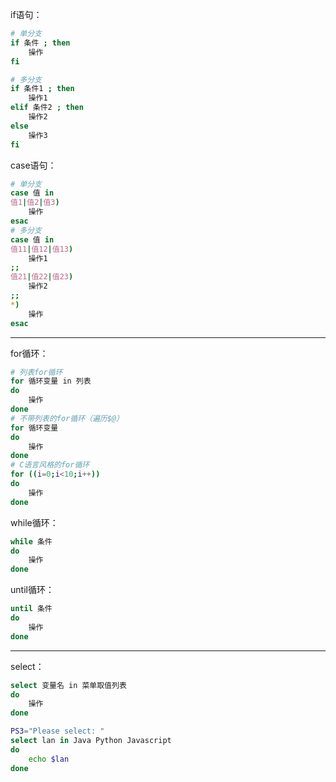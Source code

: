 if语句：

``` Bash
# 单分支
if 条件 ; then
    操作
fi

# 多分支
if 条件1 ; then
    操作1
elif 条件2 ; then
    操作2
else
    操作3
fi
```

case语句：

``` Bash
# 单分支
case 值 in
值1|值2|值3)
    操作
esac
# 多分支
case 值 in
值11|值12|值13)
    操作1
;;
值21|值22|值23)
    操作2
;;
*)
    操作
esac
```

---

for循环：

``` Bash
# 列表for循环
for 循环变量 in 列表
do
    操作
done
# 不带列表的for循环（遍历$@）
for 循环变量
do
    操作
done
# C语言风格的for循环
for ((i=0;i<10;i++))
do
    操作
done
```

while循环：

``` Bash
while 条件
do
    操作
done
```

until循环：

``` Bash
until 条件
do
    操作
done
```

---

select：

``` Bash
select 变量名 in 菜单取值列表
do
    操作
done
```

``` Bash
PS3="Please select: "
select lan in Java Python Javascript
do
    echo $lan
done
```

